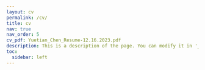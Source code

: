 ```yaml
---
layout: cv
permalink: /cv/
title: cv
nav: true
nav_order: 5
cv_pdf: Yuetian_Chen_Resume-12.16.2023.pdf
description: This is a description of the page. You can modify it in '_pages/cv.md'. You can also change or remove the top pdf download button.
toc:
  sidebar: left
---
```

